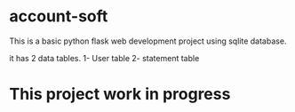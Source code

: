 # account-soft
  This is a basic python flask web development project using sqlite database.
  
  it has 2 data tables.
  1- User table
  2- statement table
  
  
  # This project work in progress
